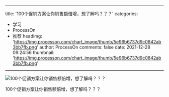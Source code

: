
---
title: '100个促销方案让你销售额倍增，想了解吗？？？'
categories: 
 - 学习
 - ProcessOn
 - 推荐
headimg: 'https://img.processon.com/chart_image/thumb/5e96b6737d9c0842ab3bb7fb.png'
author: ProcessOn
comments: false
date: 2021-12-28 09:24:56
thumbnail: 'https://img.processon.com/chart_image/thumb/5e96b6737d9c0842ab3bb7fb.png'
---

<div>   
<img class="thumb" alt="100个促销方案让你销售额倍增，想了解吗？？？" src="https://img.processon.com/chart_image/thumb/5e96b6737d9c0842ab3bb7fb.png" referrerpolicy="no-referrer">
<p>100个促销方案让你销售额倍增，想了解吗？？？</p>  
</div>
            